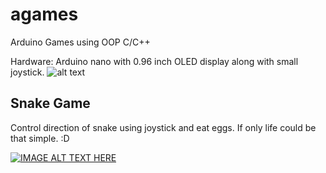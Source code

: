 # agames
Arduino Games using OOP C/C++ 

Hardware:
  Arduino nano with 0.96 inch OLED display along with small joystick.
![alt text](https://github.com/SaeedYasin/agames/blob/master/SnakeGame.gif?raw=true)

## Snake Game
Control direction of snake using joystick and eat eggs. If only life could be that simple. :D

[![IMAGE ALT TEXT HERE](https://img.youtube.com/vi/ztqpjjEvm6k/0.jpg)](https://www.youtube.com/watch?v=ztqpjjEvm6k)
